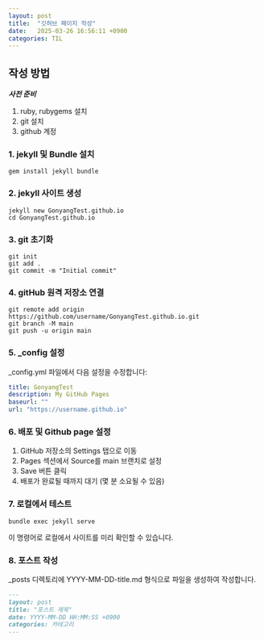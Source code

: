 ```yaml
---
layout: post
title:  "깃허브 페이지 작성"
date:   2025-03-26 16:56:11 +0900
categories: TIL
---
```


## 작성 방법

***사전 준비***
1. ruby, rubygems 설치
2. git 설치
3. github 계정

### 1. jekyll 및 Bundle 설치
```
gem install jekyll bundle
```

### 2. jekyll 사이트 생성
```
jekyll new GonyangTest.github.io
cd GonyangTest.github.io
```

### 3. git 초기화
```
git init
git add .
git commit -m "Initial commit"
```

### 4. gitHub 원격 저장소 연결
```
git remote add origin https://github.com/username/GonyangTest.github.io.git
git branch -M main
git push -u origin main
```

### 5. _config 설정
_config.yml 파일에서 다음 설정을 수정합니다:
```yaml
title: GonyangTest
description: My GitHub Pages
baseurl: ""
url: "https://username.github.io"
```

### 6. 배포 및 Github page 설정
1. GitHub 저장소의 Settings 탭으로 이동
2. Pages 섹션에서 Source를 main 브랜치로 설정
3. Save 버튼 클릭
4. 배포가 완료될 때까지 대기 (몇 분 소요될 수 있음)

### 7. 로컬에서 테스트
```
bundle exec jekyll serve
```
이 명령어로 로컬에서 사이트를 미리 확인할 수 있습니다.

### 8. 포스트 작성
_posts 디렉토리에 YYYY-MM-DD-title.md 형식으로 파일을 생성하여 작성합니다.
```markdown
---
layout: post
title: "포스트 제목"
date: YYYY-MM-DD HH:MM:SS +0900
categories: 카테고리
---